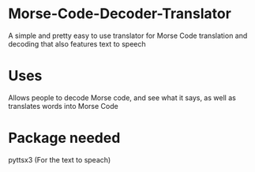 # Morse-Code-Decoder-Translator
A simple and pretty easy to use translator for Morse Code translation and decoding that also features text to speech

# Uses
Allows people to decode Morse code, and see what it says, as well as translates words into Morse Code
# Package needed
pyttsx3 (For the text to speach)
